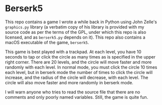 # Berserk5
This repo contains a game I wrote a while back in Python using John Zelle's `graphics.py` library (a verbatim copy of his library is provided with my source code as per the terms of the GPL, under which this repo is also licensed, and as `berserk5.py` depends on it). This repo also contains a macOS executable of the game, `berserk5`.

This game is best played with a trackpad. At each level, you have 10 seconds to tap or click the circle as many times as is specified in the upper right corner. There are 20 levels, and the circle will move faster and more randomly with each level. In normal mode, you must click the circle 10 times each level, but in berserk mode the number of times to click the circle will increase, and the radius of the circle will decrease, with each level. The circle will also move faster and more randomly in berserk mode.

I will warn anyone who tries to read the source file that there are no comments and only poorly named variables. Still, the game is quite fun.
